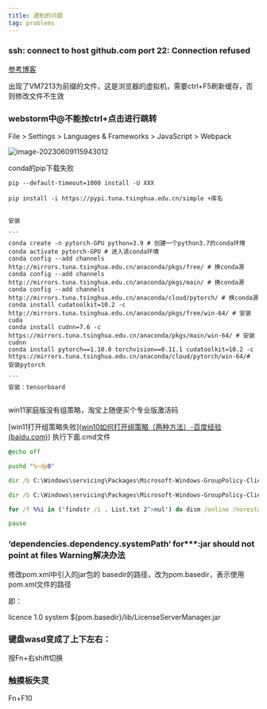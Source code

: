 ```yaml
---
title: 遇到的问题
tag: problems
---
```


### ssh: connect to host github.com port 22: Connection refused

[参考博客](https://zhuanlan.zhihu.com/p/524223202)



出现了VM7213为前缀的文件，这是浏览器的虚拟机，需要ctrl+F5刷新缓存，否则修改文件不生效

  



### webstorm中@不能按ctrl+点击进行跳转

File > Settings > Languages & Frameworks > JavaScript > Webpack

![image-20230609115943012](https://hrs-aliyunoss.oss-cn-beijing.aliyuncs.com/imges/20230917160836.png)



conda的pip下载失败

````
pip --default-timeout=1000 install -U XXX

pip install -i https://pypi.tuna.tsinghua.edu.cn/simple +库名


安装

```
conda create -n pytorch-GPU python=3.9 # 创建一个python3.7的conda环境
conda activate pytorch-GPU # 进入该conda环境
conda config --add channels http://mirrors.tuna.tsinghua.edu.cn/anaconda/pkgs/free/ # 换conda源
conda config --add channels http://mirrors.tuna.tsinghua.edu.cn/anaconda/pkgs/main/ # 换conda源
conda config --add channels http://mirrors.tuna.tsinghua.edu.cn/anaconda/cloud/pytorch/ # 换conda源
conda install cudatoolkit=10.2 -c http://mirrors.tuna.tsinghua.edu.cn/anaconda/pkgs/free/win-64/ # 安装 cuda
conda install cudnn=7.6 -c https://mirrors.tuna.tsinghua.edu.cn/anaconda/pkgs/main/win-64/ # 安装cudnn
conda install pytorch==1.10.0 torchvision==0.11.1 cudatoolkit=10.2 -c https://mirrors.tuna.tsinghua.edu.cn/anaconda/cloud/pytorch/win-64/# 安装pytorch

```
安装：tensorboard


````



win11家庭版没有组策略，淘宝上随便买个专业版激活码

[win11打开组策略失败]([win10如何打开组策略（两种方法）-百度经验 (baidu.com)](https://jingyan.baidu.com/article/7908e85c3fa786ef491ad242.html)) 执行下面.cmd文件

```cmd
@echo off

pushd "%~dp0"

dir /b C:\Windows\servicing\Packages\Microsoft-Windows-GroupPolicy-ClientExtensions-Package~3*.mum >List.txt

dir /b C:\Windows\servicing\Packages\Microsoft-Windows-GroupPolicy-ClientTools-Package~3*.mum >>List.txt

for /f %%i in ('findstr /i . List.txt 2^>nul') do dism /online /norestart /add-package:"C:\Windows\servicing\Packages\%%i"

pause
```

### ‘dependencies.dependency.systemPath‘ for***:jar should not point at files Warning解决办法

修改pom.xml中引入的jar包的<systemPath> basedir的路径，改为pom.basedir，表示使用pom.xml文件的路径

即：

<dependency>
    <groupId>licence</groupId>
    <artifactId></artifactId>
    <version>1.0</version>
    <scope>system</scope>
    <systemPath>${pom.basedir}/lib/LicenseServerManager.jar</systemPath>
</dependency>

### 键盘wasd变成了上下左右：

按Fn+右shift切换

### 触摸板失灵

Fn+F10
